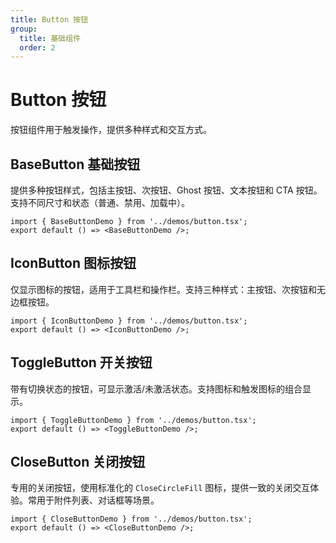 ```yaml
---
title: Button 按钮
group:
  title: 基础组件
  order: 2
---
```


# Button 按钮

按钮组件用于触发操作，提供多种样式和交互方式。

## BaseButton 基础按钮

提供多种按钮样式，包括主按钮、次按钮、Ghost 按钮、文本按钮和 CTA 按钮。支持不同尺寸和状态（普通、禁用、加载中）。

```tsx
import { BaseButtonDemo } from '../demos/button.tsx';
export default () => <BaseButtonDemo />;
```

## IconButton 图标按钮

仅显示图标的按钮，适用于工具栏和操作栏。支持三种样式：主按钮、次按钮和无边框按钮。

```tsx
import { IconButtonDemo } from '../demos/button.tsx';
export default () => <IconButtonDemo />;
```

## ToggleButton 开关按钮

带有切换状态的按钮，可显示激活/未激活状态。支持图标和触发图标的组合显示。

```tsx
import { ToggleButtonDemo } from '../demos/button.tsx';
export default () => <ToggleButtonDemo />;
```

## CloseButton 关闭按钮

专用的关闭按钮，使用标准化的 `CloseCircleFill` 图标，提供一致的关闭交互体验。常用于附件列表、对话框等场景。

```tsx
import { CloseButtonDemo } from '../demos/button.tsx';
export default () => <CloseButtonDemo />;
```
